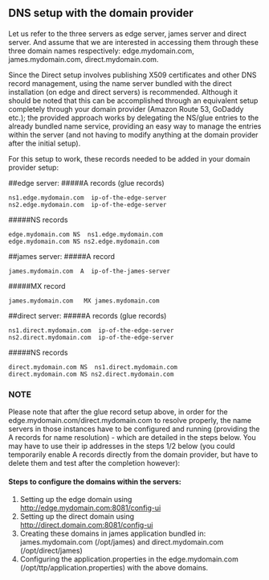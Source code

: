 
## DNS setup with the domain provider

####
Let us refer to the three servers as edge server, james server and direct server.
And assume that we are interested in accessing them through these three domain names respectively:
edge.mydomain.com,  james.mydomain.com, direct.mydomain.com.

Since the Direct setup involves publishing X509 certificates and other DNS record management, using the name server
bundled with the direct installation (on edge and direct servers) is recommended. Although it should be noted that this can 
be accomplished through an equivalent setup completely through your domain provider (Amazon Route 53, GoDaddy etc.); 
the provided approach works by delegating the NS/glue entries to the already bundled name service, 
providing an easy way to manage the entries within the server 
(and not having to modify anything at the domain provider after the initial setup).

For this setup to work, these records needed to be added in your domain provider setup:



##edge server:
#####A records (glue records)
```
ns1.edge.mydomain.com  ip-of-the-edge-server
ns2.edge.mydomain.com  ip-of-the-edge-server
```

#####NS records 
```
edge.mydomain.com NS  ns1.edge.mydomain.com
edge.mydomain.com NS ns2.edge.mydomain.com
```

##james server:
#####A record
```
james.mydomain.com  A  ip-of-the-james-server
```
#####MX record
```
james.mydomain.com   MX james.mydomain.com
```


##direct server:
#####A records (glue records)
```
ns1.direct.mydomain.com  ip-of-the-edge-server
ns2.direct.mydomain.com  ip-of-the-edge-server
```

#####NS records 
```
direct.mydomain.com NS  ns1.direct.mydomain.com
direct.mydomain.com NS ns2.direct.mydomain.com
```

### NOTE
Please note that after the glue record setup above, in order for the edge.mydomain.com/direct.mydomain.com to resolve properly,
the name servers in those instances have to be configured and running (providing the A records for name resolution) - which are detailed in the steps below. You may have to use their ip addresses in the steps 1/2 below (you could temporarily enable A records directly from the domain provider, but have to delete them and test after the completion however):

#### Steps to configure the domains within the servers:

1. Setting up the edge domain using http://edge.mydomain.com:8081/config-ui
2. Setting up the direct domain using http://direct.domain.com:8081/config-ui
3. Creating these domains in james application bundled in: james.mydomain.com (/opt/james) and direct.mydomain.com (/opt/direct/james)
4. Configuring the application.properties in the edge.mydomain.com (/opt/ttp/application.properties) with the above domains.

